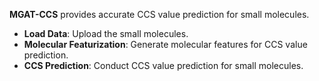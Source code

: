 **MGAT-CCS** provides accurate CCS value prediction for small molecules.
- **Load Data**: Upload the small molecules. 
- **Molecular Featurization**: Generate molecular features for CCS value prediction. 
- **CCS Prediction**: Conduct CCS value prediction for small molecules.